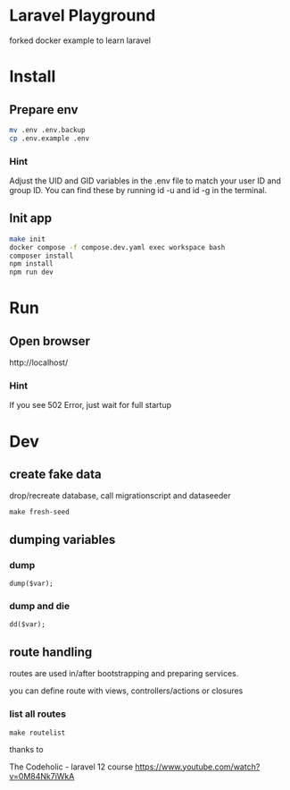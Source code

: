 # Laravel Playground
forked docker example to learn laravel

# Install
## Prepare env
```bash
mv .env .env.backup
cp .env.example .env 
```
### Hint
Adjust the UID and GID variables in the .env file to match your user ID and group ID. You can find these by running id -u and id -g in the terminal.

## Init app
```bash
make init
docker compose -f compose.dev.yaml exec workspace bash
composer install
npm install
npm run dev
```

# Run
## Open browser
http://localhost/

### Hint
If you see 502 Error, just wait for full startup

# Dev
## create fake data
drop/recreate database, call migrationscript and dataseeder 
```
make fresh-seed
```

## dumping variables
### dump
```
dump($var);
```
### dump and die
```
dd($var);
```
## route handling
routes are used in/after bootstrapping and preparing services.

you can define route with views, controllers/actions or closures

### list all routes
```make routelist```


thanks to

The Codeholic - laravel 12 course
https://www.youtube.com/watch?v=0M84Nk7iWkA
